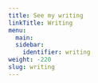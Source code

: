 ```yaml
---
title: See my writing
linkTitle: Writing
menu:
  main:
  sidebar:
    identifier: writing
weight: -220
slug: writing
---
```

